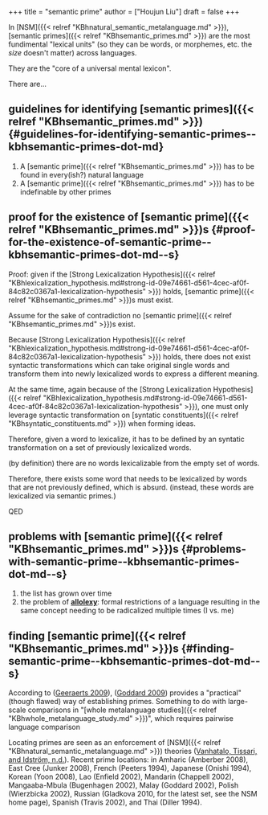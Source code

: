 +++
title = "semantic prime"
author = ["Houjun Liu"]
draft = false
+++

In [NSM]({{< relref "KBhnatural_semantic_metalanguage.md" >}}), [semantic primes]({{< relref "KBhsemantic_primes.md" >}}) are the most fundimental "lexical units" (so they can be words, or morphemes, etc. the _size_ doesn't matter) across languages.

They are the "core of a universal mental lexicon".

There are...


## guidelines for identifying [semantic primes]({{< relref "KBhsemantic_primes.md" >}}) {#guidelines-for-identifying-semantic-primes--kbhsemantic-primes-dot-md}

1.  A [semantic prime]({{< relref "KBhsemantic_primes.md" >}}) has to be found in every(ish?) natural language
2.  A [semantic prime]({{< relref "KBhsemantic_primes.md" >}}) has to be indefinable by other primes


## proof for the existence of [semantic prime]({{< relref "KBhsemantic_primes.md" >}})s {#proof-for-the-existence-of-semantic-prime--kbhsemantic-primes-dot-md--s}

Proof: given if the [Strong Lexicalization Hypothesis]({{< relref "KBhlexicalization_hypothesis.md#strong-id-09e74661-d561-4cec-af0f-84c82c0367a1-lexicalization-hypothesis" >}}) holds, [semantic prime]({{< relref "KBhsemantic_primes.md" >}})s must exist.

Assume for the sake of contradiction no [semantic prime]({{< relref "KBhsemantic_primes.md" >}})s exist.

Because [Strong Lexicalization Hypothesis]({{< relref "KBhlexicalization_hypothesis.md#strong-id-09e74661-d561-4cec-af0f-84c82c0367a1-lexicalization-hypothesis" >}}) holds, there does not exist syntactic transformations which can take original single words and transform them into newly lexicalized words to express a different meaning.

At the same time, again because of the [Strong Lexicalization Hypothesis]({{< relref "KBhlexicalization_hypothesis.md#strong-id-09e74661-d561-4cec-af0f-84c82c0367a1-lexicalization-hypothesis" >}}), one must only leverage syntactic transformation on [syntatic constituents]({{< relref "KBhsyntatic_constituents.md" >}}) when forming ideas.

Therefore, given a word to lexicalize, it has to be defined by an syntatic transformation on a set of previously lexicalized words.

(by definition) there are no words lexicalizable from the empty set of words.

Therefore, there exists some word that needs to be lexicalized by words that are not previously defined, which is absurd. (instead, these words are lexicalized via semantic primes.)

QED


## problems with [semantic prime]({{< relref "KBhsemantic_primes.md" >}})s {#problems-with-semantic-prime--kbhsemantic-primes-dot-md--s}

1.  the list has grown over time
2.  the problem of ****[allolexy](#problems-with-semantic-prime--kbhsemantic-primes-dot-md--s)****: formal restrictions of a language resulting in the same concept needing to be radicalized multiple times (I vs. me)


## finding [semantic prime]({{< relref "KBhsemantic_primes.md" >}})s {#finding-semantic-prime--kbhsemantic-primes-dot-md--s}

According to (<a href="#citeproc_bib_item_1">Geeraerts 2009</a>), (<a href="#citeproc_bib_item_2">Goddard 2009</a>) provides a "practical" (though flawed) way of establishing primes. Something to do with large-scale comparisons in "[whole metalanguage studies]({{< relref "KBhwhole_metalanguage_study.md" >}})", which requires pairwise language comparison

Locating primes are seen as an enforcement of [NSM]({{< relref "KBhnatural_semantic_metalanguage.md" >}}) theories (<a href="#citeproc_bib_item_3">Vanhatalo, Tissari, and Idström, n.d.</a>). Recent prime locations: in Amharic (Amberber 2008), East Cree (Junker 2008), French (Peeters 1994), Japanese (Onishi 1994), Korean (Yoon 2008), Lao (Enfield 2002), Mandarin (Chappell 2002), Mangaaba-Mbula (Bugenhagen 2002), Malay (Goddard 2002), Polish (Wierzbicka 2002), Russian (Gladkova 2010, for the latest set, see the NSM home page), Spanish (Travis 2002), and Thai (Diller 1994).
